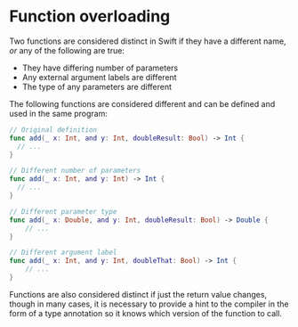 # Function overloading

Two functions are considered distinct in Swift if they have a different name, _or_ any of the following are true:

- They have differing number of parameters
- Any external argument labels are different
- The type of any parameters are different

The following functions are considered different and can be defined and used in the same program:

```swift
// Original definition
func add(_ x: Int, and y: Int, doubleResult: Bool) -> Int {
  // ...
}

// Different number of parameters
func add(_ x: Int, and y: Int) -> Int {
  // ...
}

// Different parameter type
func add(_ x: Double, and y: Int, doubleResult: Bool) -> Double {
    // ...
}

// Different argument label
func add(_ x: Int, and y: Int, doubleThat: Bool) -> Int {
    // ...
}
```

Functions are also considered distinct if just the return value changes, though in many cases, it is necessary to provide a hint to the compiler in the form of a type annotation so it knows which version of the function to call.
